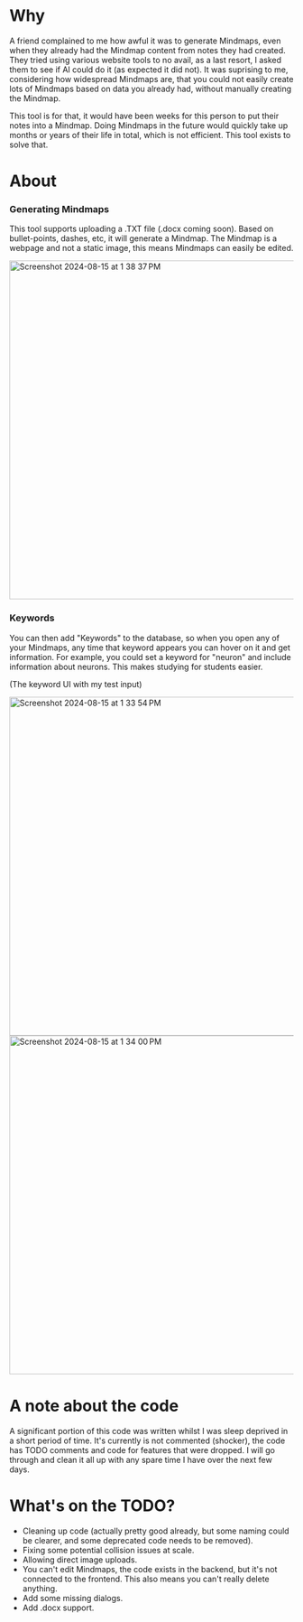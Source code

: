 # Why
A friend complained to me how awful it was to generate Mindmaps, even when they already had the Mindmap content from notes they had created. They tried using various website tools to no avail, as a last resort, I asked them to see if AI could do it (as expected it did not). It was suprising to me, considering how widespread Mindmaps are, that you could not easily create lots of Mindmaps based on data you already had, without manually creating the Mindmap.

This tool is for that, it would have been weeks for this person to put their notes into a Mindmap. Doing Mindmaps in the future would quickly take up months or years of their life in total, which is not efficient. This tool exists to solve that.

# About
### Generating Mindmaps
This tool supports uploading a .TXT file (.docx coming soon). Based on bullet-points, dashes, etc, it will generate a Mindmap. The Mindmap is a webpage and not a static image, this means Mindmaps can easily be edited.

<img width="600" alt="Screenshot 2024-08-15 at 1 38 37 PM" src="https://github.com/user-attachments/assets/25d35a6e-bd46-4dd2-af69-bdf68e7b520f">

### Keywords
You can then add "Keywords" to the database, so when you open any of your Mindmaps, any time that keyword appears you can hover on it and get information. For example, you could set a keyword for "neuron" and include information about neurons. This makes studying for students easier.

(The keyword UI with my test input)

<img width="600" alt="Screenshot 2024-08-15 at 1 33 54 PM" src="https://github.com/user-attachments/assets/b04029e7-bd1b-4515-af6f-c2a02cf05d12">
<img width="600" alt="Screenshot 2024-08-15 at 1 34 00 PM" src="https://github.com/user-attachments/assets/91ab06f0-56db-47c2-ab73-2d4b2344acd4">


# A note about the code
A significant portion of this code was written whilst I was sleep deprived in a short period of time. It's currently is not commented (shocker), the code has TODO comments and code for features that were dropped. I will go through and clean it all up with any spare time I have over the next few days.

# What's on the TODO?
- Cleaning up code (actually pretty good already, but some naming could be clearer, and some deprecated code needs to be removed).
- Fixing some potential collision issues at scale.
- Allowing direct image uploads.
- You can't edit Mindmaps, the code exists in the backend, but it's not connected to the frontend. This also means you can't really delete anything.
- Add some missing dialogs.
- Add .docx support.
